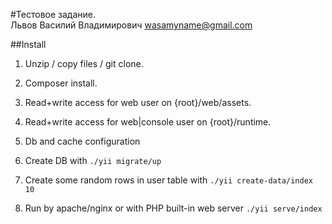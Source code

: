 #Тестовое задание.  
Львов Василий Владимирович <wasamyname@gmail.com>  


##Install
1. Unzip / copy files / git clone.
2. Composer install.
3. Read+write access for web user on {root}/web/assets.
4. Read+write access for web|console user on {root}/runtime.
5. Db and cache configuration
6. Create DB with `./yii migrate/up`
7. Create some random rows in user table with `./yii create-data/index 10`

8. Run by apache/nginx or with PHP built-in web server `./yii serve/index`
